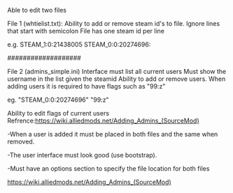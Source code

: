 Able to edit two files

File 1 (whtielist.txt):
Ability to add or remove steam id's to file.
Ignore lines that start with semicolon
File has one steam id per line

e.g.
STEAM_1:0:21438005
STEAM_0:0:20274696:

###################

File 2 (admins_simple.ini)
Interface must list all current users
Must show the username in the list given the steamid
Ability to add or remove users.
When adding users it is required to have flags such as "99:z"

eg.
"STEAM_0:0:20274696"    "99:z"

Ability to edit flags of current users
Refrence:https://wiki.alliedmods.net/Adding_Admins_(SourceMod)

-When a user is added it must be placed in both files and the same when removed.

-The user interface must look good (use bootstrap).

-Must have an options section to specify the file location for both files

https://wiki.alliedmods.net/Adding_Admins_(SourceMod)

